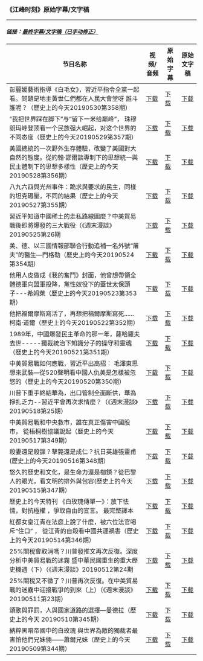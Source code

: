 ### 《江峰时刻》原始字幕/文字稿
---
#####  链接：[最终字幕/文字稿（已手动修正）](https://github.com/gfw-breaker/jiangfeng-subtitles)
| 节目名称 | 视频/音频 | 原始字幕 | 原始文字稿
|---|---|---|---|
| 彭麗媛藝術指導《白毛女》，習近平指令全黨一起看。問題是地主黃世仁們都在人民大會堂呀 誰斗誰呢？（歷史上的今天20190530第358期） | [下载](https://y2mate.com/zh-cn/search/hKGvsCKSm44) | [下载](../channels/jiangfeng/hKGvsCKSm44.srt?raw=true) | [下载](../channels/jiangfeng/hKGvsCKSm44.text?raw=true) | 
| “我把世界踩在脚下”与“留下一米给巅峰”， 珠穆朗玛峰登顶看一个民族强大崛起，对这个世界的不同态度（歷史上的今天20190529第357期） | [下载](https://y2mate.com/zh-cn/search/IfgjKncmPO4) | [下载](../channels/jiangfeng/IfgjKncmPO4.srt?raw=true) | [下载](../channels/jiangfeng/IfgjKncmPO4.text?raw=true) | 
| 美國總統的一次野外生存體驗，改變了美國對大自然的態度。從約翰·謬爾談專制下的思想統一與民主體制下的思想多樣性（歷史上的今天20190528第356期） | [下载](https://y2mate.com/zh-cn/search/yAVCSaU4kSk) | [下载](../channels/jiangfeng/yAVCSaU4kSk.srt?raw=true) | [下载](../channels/jiangfeng/yAVCSaU4kSk.text?raw=true) | 
| 八九六四與光州事件：跪求與要求的民主，同樣的坦克碾壓，不同的結果（歷史上的今天20190527第355期） | [下载](https://y2mate.com/zh-cn/search/_KJx_a6lM-w) | [下载](../channels/jiangfeng/_KJx_a6lM-w.srt?raw=true) | [下载](../channels/jiangfeng/_KJx_a6lM-w.text?raw=true) | 
| 習近平知道中國稀土的走私路線圖麼？中美貿易戰後即將爆發的三大戰役（《週末漫談》20190525第26期 | [下载](https://y2mate.com/zh-cn/search/whvsvlzHMsY) | [下载](../channels/jiangfeng/whvsvlzHMsY.srt?raw=true) | [下载](../channels/jiangfeng/whvsvlzHMsY.text?raw=true) | 
| 美、德、以三國情報部聯合行動追補一名外號“屠夫”的醫生—門格勒（歷史上的今天20190524第354期） | [下载](https://y2mate.com/zh-cn/search/iTCbnDhRtfQ) | [下载](../channels/jiangfeng/iTCbnDhRtfQ.srt?raw=true) | [下载](../channels/jiangfeng/iTCbnDhRtfQ.text?raw=true) | 
| 他用人皮做成《我的奮鬥》封面，他曾想帶領全體德軍向盟軍投降，黨性奴役下的蓋世太保頭子---希姆萊（歷史上的今天20190523第353期） | [下载](https://y2mate.com/zh-cn/search/TpXifMPoVuY) | [下载](../channels/jiangfeng/TpXifMPoVuY.srt?raw=true) | [下载](../channels/jiangfeng/TpXifMPoVuY.text?raw=true) | 
| 他把福爾摩斯寫活了，再想把福爾摩斯寫死......柯南·道爾（歷史上的今天20190522第352期） | [下载](https://y2mate.com/zh-cn/search/JF3qJ9SkvUk) | [下载](../channels/jiangfeng/JF3qJ9SkvUk.srt?raw=true) | [下载](../channels/jiangfeng/JF3qJ9SkvUk.text?raw=true) | 
| 1989年，中國爆發民主革命的那一年，薩哈羅夫去世-----獨裁統治下知識分子的操守和靈魂（歷史上的今天20190521第351期） | [下载](https://y2mate.com/zh-cn/search/5dH6Hs5z4KI) | [下载](../channels/jiangfeng/5dH6Hs5z4KI.srt?raw=true) | [下载](../channels/jiangfeng/5dH6Hs5z4KI.text?raw=true) | 
| 中美貿易戰如何應戰，習近平出高招： 毛澤東思想來武裝—從520聲明看中國人仇美是怎樣被忽悠的（歷史上的今天20190520第350期） | [下载](https://y2mate.com/zh-cn/search/pdeXZ3aAKAE) | [下载](../channels/jiangfeng/pdeXZ3aAKAE.srt?raw=true) | [下载](../channels/jiangfeng/pdeXZ3aAKAE.text?raw=true) | 
| 川普下重手終結華為，出口管制全面斷供，華為掙扎乏力--習近平會再次求情麼？（《週末漫談》20190518第25期） | [下载](https://y2mate.com/zh-cn/search/qh-e0HAcMjI) | [下载](../channels/jiangfeng/qh-e0HAcMjI.srt?raw=true) | [下载](../channels/jiangfeng/qh-e0HAcMjI.text?raw=true) | 
| 中美貿易戰和中央救市，誰在真正傷害中國股市， 從梧桐樹協議說起（歷史上的今天20190517第349期） | [下载](https://y2mate.com/zh-cn/search/cyEdU-9CteU) | [下载](../channels/jiangfeng/cyEdU-9CteU.srt?raw=true) | [下载](../channels/jiangfeng/cyEdU-9CteU.text?raw=true) | 
| 殺妻還是殺諜？擊斃還是成仁？抗日英雄張靈甫(歷史上的今天20190516第348期） | [下载](https://y2mate.com/zh-cn/search/pwNK5k90nHE) | [下载](../channels/jiangfeng/pwNK5k90nHE.srt?raw=true) | [下载](../channels/jiangfeng/pwNK5k90nHE.text?raw=true) | 
| 悠久的歷史和文化，是生命力還是枷鎖？從巴黎人的眼光，看文明的排外與包容(歷史上的今天20190515第347期） | [下载](https://y2mate.com/zh-cn/search/eEB949j3-CU) | [下载](../channels/jiangfeng/eEB949j3-CU.srt?raw=true) | [下载](../channels/jiangfeng/eEB949j3-CU.text?raw=true) | 
| 歷史上的今天特刊 《白玫瑰傳單一》：放下怯懦，對抗極權 ，爭取自由的宣言。 最完整譯本 | [下载](https://y2mate.com/zh-cn/search/Rwz0GdrHYZA) | [下载](../channels/jiangfeng/Rwz0GdrHYZA.srt?raw=true) | [下载](../channels/jiangfeng/Rwz0GdrHYZA.text?raw=true) | 
| 紅都女皇江青在法庭上說了什麼，被六位法官喝斥“住口” ， 從江青的自殺看中國共運禍害（歷史上的今天20190514第346期） | [下载](https://y2mate.com/zh-cn/search/maWakMK0fDY) | [下载](../channels/jiangfeng/maWakMK0fDY.srt?raw=true) | [下载](../channels/jiangfeng/maWakMK0fDY.text?raw=true) | 
| 25%關稅會取消嗎？川普發推文再次反復。深度分析中美貿易戰的迷霧 暨中華民國重生的重大歷史機遇（下）（《週末漫談》20190512第24期 | [下载](https://y2mate.com/zh-cn/search/UUTZM1cxg2w) | [下载](../channels/jiangfeng/UUTZM1cxg2w.srt?raw=true) | [下载](../channels/jiangfeng/UUTZM1cxg2w.text?raw=true) | 
| 25%關稅又不徵了？川普再次反復。在中美貿易戰的迷霧中迎接戰爭的到來（上）（《週末漫談》20190511第23期） | [下载](https://y2mate.com/zh-cn/search/j7x2i8RizZg) | [下载](../channels/jiangfeng/j7x2i8RizZg.srt?raw=true) | [下载](../channels/jiangfeng/j7x2i8RizZg.text?raw=true) | 
| 頌歌與罪罰，人與國家道路的選擇—曼德拉（歷史上的今天 20190510第345期） | [下载](https://y2mate.com/zh-cn/search/swlyTucEXZw) | [下载](../channels/jiangfeng/swlyTucEXZw.srt?raw=true) | [下载](../channels/jiangfeng/swlyTucEXZw.text?raw=true) | 
| 納粹黑暗帝國中的白玫瑰 與世界為敵的獨裁者最害怕他們兄妹倆——蕭爾兄妹（歷史上的今天20190509第344期） | [下载](https://y2mate.com/zh-cn/search/xlteVtrqb4Q) | [下载](../channels/jiangfeng/xlteVtrqb4Q.srt?raw=true) | [下载](../channels/jiangfeng/xlteVtrqb4Q.text?raw=true) | 
